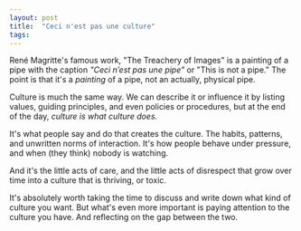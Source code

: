 ```yaml
---
layout: post
title:  "Ceci n'est pas une culture"
tags: 
---
```


René Magritte's famous work, "The Treachery of Images" is a painting of a pipe with the caption *"Ceci n’est pas une pipe"* or "This is not a pipe." The point is that it's a *painting* of a pipe, not an actually, physical pipe.

Culture is much the same way. We can describe it or influence it by listing values, guiding principles, and even policies or procedures, but at the end of the day, *culture is what culture does.* 

It's what people say and do that creates the culture. The habits, patterns, and unwritten norms of interaction. It's how people behave under pressure, and when (they think) nobody is watching.

And it's the little acts of care, and the little acts of disrespect that grow over time into a culture that is thriving, or toxic.

It's absolutely worth taking the time to discuss and write down what kind of culture you want. But what's even more important is paying attention to the culture you have. And reflecting on the gap between the two.